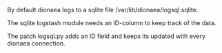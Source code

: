 By default dionaea logs to a sqlite file /var/lib/dionaea/logsql.sqlite.

The sqlite logstash module needs an ID-column to keep track of the data.

The patch logsql.py adds an ID field and keeps its updated with every dionaea connection.
